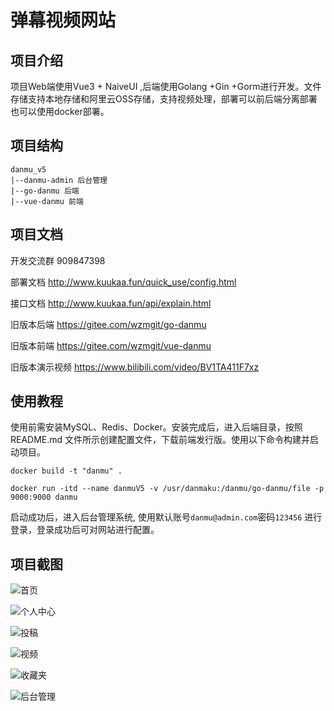 # 弹幕视频网站

## 项目介绍
项目Web端使用Vue3 + NaiveUI ,后端使用Golang +Gin +Gorm进行开发。文件存储支持本地存储和阿里云OSS存储，支持视频处理，部署可以前后端分离部署也可以使用docker部署。

## 项目结构
```
danmu_v5
|--danmu-admin 后台管理
|--go-danmu 后端
|--vue-danmu 前端
```

## 项目文档

开发交流群 909847398

部署文档 http://www.kuukaa.fun/quick_use/config.html

接口文档 http://www.kuukaa.fun/api/explain.html

旧版本后端 https://gitee.com/wzmgit/go-danmu

旧版本前端 https://gitee.com/wzmgit/vue-danmu 

旧版本演示视频 https://www.bilibili.com/video/BV1TA411F7xz



## 使用教程
使用前需安装MySQL、Redis、Docker。安装完成后，进入后端目录，按照 README.md 文件所示创建配置文件，下载前端发行版。使用以下命令构建并启动项目。
```
docker build -t "danmu" .

docker run -itd --name danmuV5 -v /usr/danmaku:/danmu/go-danmu/file -p 9000:9000 danmu
```
启动成功后，进入后台管理系统, 使用默认账号`danmu@admin.com`密码`123456` 进行登录，登录成功后可对网站进行配置。


## 项目截图

![首页](http://www.kuukaa.fun/img/home.png)

![个人中心](http://www.kuukaa.fun/img/space.png)

![投稿](http://www.kuukaa.fun/img/upload.png)

![视频](http://www.kuukaa.fun/img/video.png)

![收藏夹](http://www.kuukaa.fun/img/collection.png)

![后台管理](http://www.kuukaa.fun/img/manage_about.png)